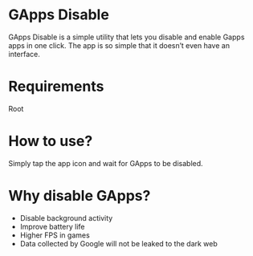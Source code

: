 # GApps Disable
GApps Disable is a simple utility that lets you disable and enable Gapps apps in one click. The app is so simple that it doesn’t even have an interface.

# Requirements
Root

# How to use?
Simply tap the app icon and wait for GApps to be disabled.

# Why disable GApps?
- Disable background activity
- Improve battery life
- Higher FPS in games
- Data collected by Google will not be leaked to the dark web
